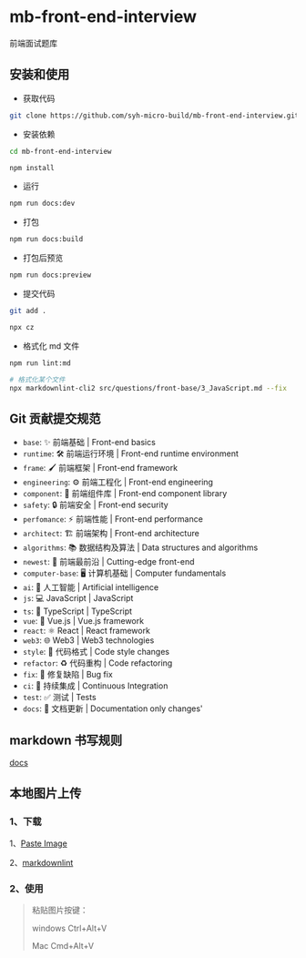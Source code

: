 # mb-front-end-interview

前端面试题库

## 安装和使用

- 获取代码

```bash
git clone https://github.com/syh-micro-build/mb-front-end-interview.git
```

- 安装依赖

```bash
cd mb-front-end-interview

npm install
```

- 运行

```bash
npm run docs:dev
```

- 打包

```bash
npm run docs:build
```

- 打包后预览

```bash
npm run docs:preview
```

- 提交代码

```bash
git add .

npx cz
```

- 格式化 md 文件

```bash
npm run lint:md

# 格式化某个文件
npx markdownlint-cli2 src/questions/front-base/3_JavaScript.md --fix
```

## Git 贡献提交规范

- `base`: ✨ 前端基础 | Front-end basics
- `runtime`: 🛠️ 前端运行环境 | Front-end runtime environment
- `frame`: 🖌️ 前端框架 | Front-end framework
- `engineering`: ⚙️ 前端工程化 | Front-end engineering
- `component`: 🧩 前端组件库 | Front-end component library
- `safety`: 🔒 前端安全 | Front-end security
- `perfomance`: ⚡️ 前端性能 | Front-end performance
- `architect`: 🏗️ 前端架构 | Front-end architecture
- `algorithms`: 📚 数据结构及算法 | Data structures and algorithms
- `newest`: 🚀 前端最前沿 | Cutting-edge front-end
- `computer-base`: 🖥️ 计算机基础 | Computer fundamentals
- `ai`: 🤖 人工智能 | Artificial intelligence
- `js`: 💻 JavaScript | JavaScript
- `ts`: 🔷 TypeScript | TypeScript
- `vue`: 🔮 Vue.js | Vue.js framework
- `react`: ⚛️ React | React framework
- `web3`: 🌐 Web3 | Web3 technologies
- `style`: 💄 代码格式 | Code style changes
- `refactor`: ♻️ 代码重构 | Code refactoring
- `fix`: 🐛 修复缺陷 | Bug fix
- `ci`: 🎡 持续集成 | Continuous Integration
- `test`: ✅ 测试 | Tests
- `docs`: 📝 文档更新 | Documentation only changes'

## markdown 书写规则

[docs](https://www.newverse.wiki/senses/markdownlint/)

## 本地图片上传

### 1、下载

1、[Paste Image](https://marketplace.visualstudio.com/items?itemName=mushan.vscode-paste-image)

2、[markdownlint](https://marketplace.visualstudio.com/items?itemName=DavidAnson.vscode-markdownlint)

### 2、使用

> 粘贴图片按键：
>
> windows Ctrl+Alt+V
>
> Mac Cmd+Alt+V